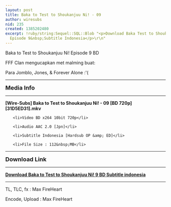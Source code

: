 ```yaml
---
layout: post
title: Baka to Test to Shoukanjuu Ni! - 09
author: wiresubs
nid: 235
created: 1385202480
excerpt: !ruby/string:Sequel::SQL::Blob "<p>Download Baka Test to Shoukanjuu Ni! BD
  Episode 9&nbsp;Subtitle Indonesia</p>\r\n"
---
```

<p class="rtecenter">Baka to Test to Shoukanjuu Ni! Episode 9&nbsp;BD</p>

<p class="rtecenter">FFF Clan mengucapkan met malming buat:<br />
Para Jomblo, Jones, &amp; Forever Alone :'(</p>

<hr />
<p><strong><span style="font-size:18px">Media Info</span></strong></p>

<hr />
<p><strong>[Wire-Subs] Baka to Test to Shoukanjuu Ni! - 09 [BD 720p][31D5ED31].mkv</strong></p>

<ul>
	<li>Video BD x264 10bit 720p</li>
	<li>Audio AAC 2.0 [Jpn]</li>
	<li>Subtitle Indonesia [Hardsub OP &amp; ED]</li>
	<li>File Size : 112&nbsp;MB</li>
</ul>

<hr />
<p><span style="font-size:18px"><strong>Download Link</strong></span></p>

<hr />
<p><strong><a href="http://d.wire-subs.com/1iDk0le" target="_blank">Download Baka to Test to Shoukanjuu Ni! 9&nbsp;BD Subtitle indonesia</a></strong></p>

<hr />
<p>TL, TLC, fx&nbsp;: Max FireHeart<br />
Encode, Upload : Max FireHeart</p>
